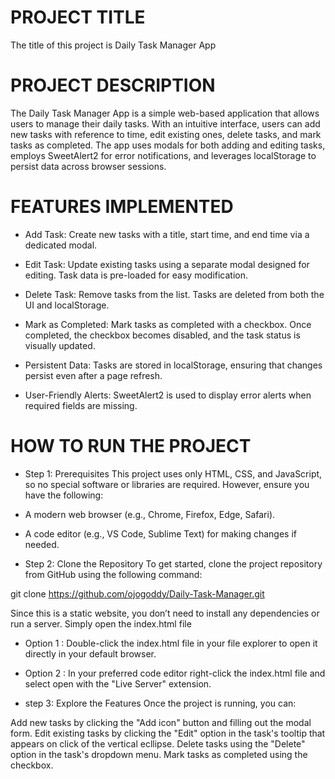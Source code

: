 # PROJECT TITLE

The title of this project is Daily Task Manager App

# PROJECT DESCRIPTION

The Daily Task Manager App is a simple web-based application that allows users to manage their daily tasks. With an intuitive interface, users can add new tasks with reference to time, edit existing ones, delete tasks, and mark tasks as completed. The app uses modals for both adding and editing tasks, employs SweetAlert2 for error notifications, and leverages localStorage to persist data across browser sessions.

# FEATURES IMPLEMENTED

- Add Task:
  Create new tasks with a title, start time, and end time via a dedicated modal.

- Edit Task:
  Update existing tasks using a separate modal designed for editing. Task data is pre-loaded for easy modification.

- Delete Task:
  Remove tasks from the list. Tasks are deleted from both the UI and localStorage.

- Mark as Completed:
  Mark tasks as completed with a checkbox. Once completed, the checkbox becomes disabled, and the task status is visually updated.

- Persistent Data:
  Tasks are stored in localStorage, ensuring that changes persist even after a page refresh.

- User-Friendly Alerts:
  SweetAlert2 is used to display error alerts when required fields are missing.

# HOW TO RUN THE PROJECT
- Step 1: Prerequisites
This project uses only HTML, CSS, and JavaScript, so no special software or libraries are required. However, ensure you have the following:

- A modern web browser (e.g., Chrome, Firefox, Edge, Safari).
- A code editor (e.g., VS Code, Sublime Text) for making changes if needed.

- Step 2: Clone the Repository
To get started, clone the project repository from GitHub using the following command:

git clone https://github.com/ojogoddy/Daily-Task-Manager.git

Since this is a static website, you don’t need to install any dependencies or run a server. Simply open the index.html file

- Option 1 : Double-click the index.html file in your file explorer to open it directly in your default browser.
- Option 2 : In your preferred code editor right-click the index.html file and select open with the "Live Server" extension.

- step 3: Explore the Features
Once the project is running, you can:

Add new tasks by clicking the "Add icon" button and filling out the modal form.
Edit existing tasks by clicking the "Edit" option in the task's tooltip that appears on click of the vertical ecllipse.
Delete tasks using the "Delete" option in the task's dropdown menu.
Mark tasks as completed using the checkbox.
